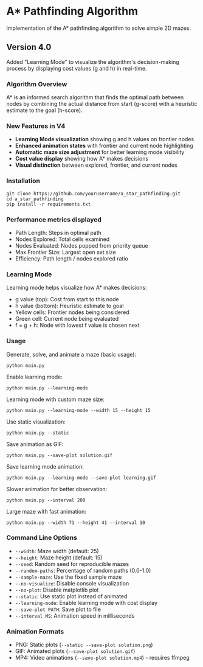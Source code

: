 # A* Pathfinding Algorithm
Implementation of the A* pathfinding algorithm to solve simple 2D mazes.

## Version 4.0
Added "Learning Mode" to visualize the algorithm's decision-making process by displaying cost values (g and h) in real-time.

### Algorithm Overview
A* is an informed search algorithm that finds the optimal path between nodes
by combining the actual distance from start (g-score) with a heuristic estimate
to the goal (h-score).

### New Features in V4
- **Learning Mode visualization** showing g and h values on frontier nodes
- **Enhanced animation states** with frontier and current node highlighting
- **Automatic maze size adjustment** for better learning mode visibility
- **Cost value display** showing how A* makes decisions
- **Visual distinction** between explored, frontier, and current nodes

### Installation
```
git clone https://github.com/yourusername/a_star_pathfinding.git
cd a_star_pathfinding
pip install -r requirements.txt
```

### Performance metrics displayed
- Path Length: Steps in optimal path 
- Nodes Explored: Total cells examined 
- Nodes Evaluated: Nodes popped from priority queue 
- Max Frontier Size: Largest open set size 
- Efficiency: Path length / nodes explored ratio

### Learning Mode
Learning mode helps visualize how A* makes decisions:
- g value (top): Cost from start to this node
- h value (bottom): Heuristic estimate to goal
- Yellow cells: Frontier nodes being considered
- Green cell: Current node being evaluated
- f = g + h: Node with lowest f value is chosen next

### Usage

Generate, solve, and animate a maze (basic usage):

`python main.py`

Enable learning mode:

`python main.py --learning-mode`

Learning mode with custom maze size:

`python main.py --learning-mode --width 15 --height 15`

Use static visualization:

`python main.py --static`

Save animation as GIF:

`python main.py --save-plot solution.gif`

Save learning mode animation:

`python main.py --learning-mode --save-plot learning.gif`

Slower animation for better observation:

`python main.py --interval 200`

Large maze with fast animation:

`python main.py --width 71 --height 41 --interval 10`

### Command Line Options
- `--width`: Maze width (default: 25)
- `--height`: Maze height (default: 15)
- `--seed`: Random seed for reproducible mazes
- `--random-paths`: Percentage of random paths (0.0-1.0)
- `--sample-maze`: Use the fixed sample maze
- `--no-visualize`: Disable console visualization
- `--no-plot`: Disable matplotlib plot
- `--static`: Use static plot instead of animated
- `--learning-mode`: Enable learning mode with cost display
- `--save-plot PATH`: Save plot to file
- `--interval MS`: Animation speed in milliseconds

### Animation Formats
- PNG: Static plots (`--static --save-plot solution.png`)
- GIF: Animated plots (`--save-plot solution.gif`)
- MP4: Video animations (`--save-plot solution.mp4`) - requires ffmpeg
